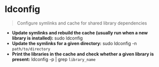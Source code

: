 # ldconfig
> Configure symlinks and cache for shared library dependencies
- **Update symlinks and rebuild the cache (usually run when a new library is installed):**
sudo ldconfig
- **Update the symlinks for a given directory:**
sudo ldconfig -n `path/to/directory`
- **Print the libraries in the cache and check whether a given library is present:**
ldconfig -p | grep `library_name`
